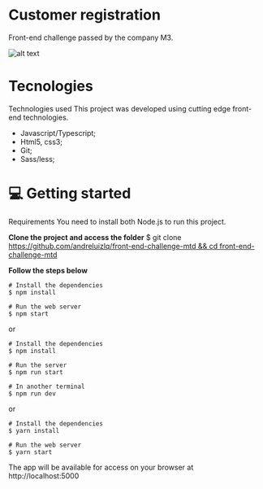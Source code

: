 # Customer registration 
Front-end challenge passed by the company M3. 

![alt text]([https://github.com/andreluizlq/front-end-challenge-mtd/blob/master/public/testeImg.PNG](https://github.com/andreluizlq/Desenvolvedor-M3/blob/master/layout/Desenvolvedor-M3.png))

# Tecnologies

Technologies used
This project was developed using cutting edge front-end technologies.
 - Javascript/Typescript;
 - Html5, css3;
 - Git;
 - Sass/less;

# 💻 Getting started
Requirements
You need to install both Node.js to run this project.

**Clone the project and access the folder**
$ git clone [https://github.com/andreluizlq/front-end-challenge-mtd && cd front-end-challenge-mtd](https://github.com/andreluizlq/Desenvolvedor-M3.git)

**Follow the steps below**
```
# Install the dependencies
$ npm install

# Run the web server
$ npm start
```
or

```
# Install the dependencies
$ npm install

# Run the server
$ npm run start

# In another terminal
$ npm run dev

```
or

```
# Install the dependencies
$ yarn install

# Run the web server
$ yarn start
```

The app will be available for access on your browser at http://localhost:5000
